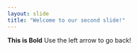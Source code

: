 ```yaml
---
layout: slide
title: "Welcome to our second slide!"
---
```

**This is Bold**
Use the left arrow to go back!
